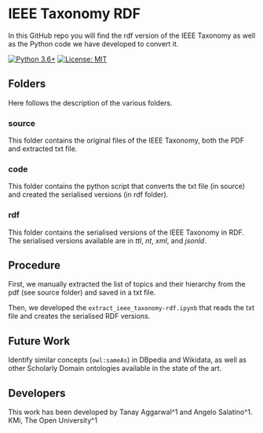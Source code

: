 # IEEE Taxonomy RDF

In this GitHub repo you will find the rdf version of the IEEE Taxonomy as well as the Python code we have developed to convert it.

[![Python 3.6+](https://img.shields.io/badge/python-3.6+-blue.svg)](https://www.python.org/downloads/release/python-360/)
[![License: MIT](https://img.shields.io/badge/License-MIT-yellow.svg)](https://opensource.org/licenses/MIT)


## Folders
Here follows the description of the various folders.

### source
This folder contains the original files of the IEEE Taxonomy, both the PDF and extracted txt file.

### code
This folder contains the python script that converts the txt file (in source) and created the serialised versions (in rdf folder).

### rdf
This folder contains the serialised versions of the IEEE Taxonomy in RDF. The serialised versions available are in *ttl*, *nt*, *xml*, and *jsonld*.


## Procedure
First, we manually extracted the list of topics and their hierarchy from the pdf (see source folder) and saved in a txt file.

Then, we developed the ```extract_ieee_taxonomy-rdf.ipynb``` that reads the txt file and creates the serialised RDF versions.

## Future Work
Identify similar concepts (```owl:sameAs```) in DBpedia and Wikidata, as well as other Scholarly Domain ontologies available in the state of the art.

## Developers

This work has been developed by Tanay Aggarwal^1 and Angelo Salatino^1.
KMi, The Open University^1
